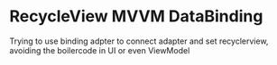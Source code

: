 # RecycleView MVVM DataBinding
Trying to use binding adpter to connect adapter and set recyclerview, avoiding the boilercode in UI or even ViewModel
